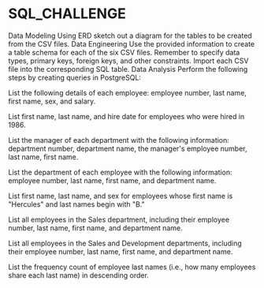 # SQL_CHALLENGE
Data Modeling
Using ERD sketch out a diagram for the tables to be created from the CSV files.
Data Engineering
Use the provided information to create a table schema for each of the six CSV files. Remember to specify data types, primary keys, foreign keys, and other constraints.
Import each CSV file into the corresponding SQL table.
Data Analysis
Perform the following steps by creating queries in PostgreSQL:

List the following details of each employee: employee number, last name, first name, sex, and salary.

List first name, last name, and hire date for employees who were hired in 1986.

List the manager of each department with the following information: department number, department name, the manager's employee number, last name, first name.

List the department of each employee with the following information: employee number, last name, first name, and department name.

List first name, last name, and sex for employees whose first name is "Hercules" and last names begin with "B."

List all employees in the Sales department, including their employee number, last name, first name, and department name.

List all employees in the Sales and Development departments, including their employee number, last name, first name, and department name.

List the frequency count of employee last names (i.e., how many employees share each last name) in descending order.
